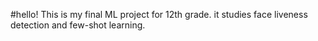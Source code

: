 #hello!
This is my final ML project for 12th grade. it studies face liveness detection and few-shot learning.
